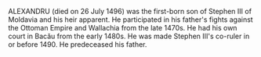 ALEXANDRU (died on 26 July 1496) was the first-born son of Stephen III of Moldavia and his heir apparent. He participated in his father's fights against the Ottoman Empire and Wallachia from the late 1470s. He had his own court in Bacău from the early 1480s. He was made Stephen III's co-ruler in or before 1490. He predeceased his father.
